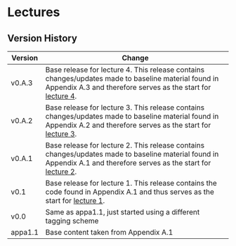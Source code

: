 # Lectures

## Version History

Version | Change
--------|-------
v0.A.3  | Base release for lecture 4. This release contains changes/updates made to baseline material found in Appendix A.3 and therefore serves as the start for [lecture 4](lec04.md).
v0.A.2  | Base release for lecture 3. This release contains changes/updates made to baseline material found in Appendix A.2 and therefore serves as the start for [lecture 3](lec03.md).
v0.A.1  | Base release for lecture 2. This release contains changes/updates made to baseline material found in Appendix A.1 and therefore serves as the start for [lecture 2](lec02.md).
v0.1    | Base release for lecture 1. This release contains the code found in Appendix A.1 and thus serves as the start for [lecture 1](lec01.md).
v0.0    | Same as appa1.1, just started using a different tagging scheme
appa1.1 | Base content taken from Appendix A.1
